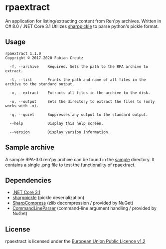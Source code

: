# rpaextract
An application for listing/extracting content from Ren'py archives. Written in C# 8.0 / .NET Core 3.1
Utilizes [sharppickle](https://git.kaskadee.eu/Kaskadee/sharppickle ) to parse python's pickle format.
## Usage
```
rpaextract 1.1.0
Copyright © 2017-2020 Fabian Creutz

  -f, --archive    Required. Sets the path to the RPA archive to extract.

  -l, --list       Prints the path and name of all files in the archive to the standard output.

  -x, --extract    Extracts all files in the archive to the disk.

  -o, --output     Sets the directory to extract the files to (only works with -x).

  -q, --quiet      Suppresses any output to the standard output.

  --help           Display this help screen.

  --version        Display version information.
```
## Sample archive
A sample RPA-3.0 ren'py archive can be found in the [sample](https://git.kaskadee.eu/Kaskadee/rpaextract/src/branch/master/sample ) directory.
It contains a single .png file to test the functionality of rpaextract.
## Dependencies
- [.NET Core 3.1](https://www.microsoft.com/net/download/core )
- [sharppickle](https://git.kaskadee.eu/Kaskadee/sharppickle ) (pickle deserialization)
- [SharpCompress](https://github.com/adamhathcock/sharpcompress ) (zlib decompression / provided by NuGet)
- [CommandLineParser](https://github.com/commandlineparser/commandline ) (command-line argument handling / provided by NuGet)

## License
rpaextract is licensed under the [European Union Public Licence v1.2](https://git.kaskadee.eu/Kaskadee/rpaextract/src/branch/master/LICENSE )